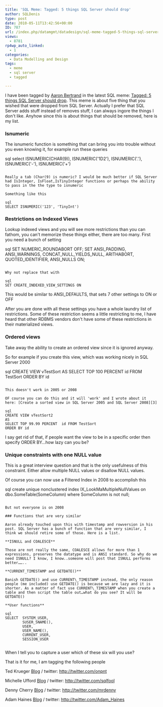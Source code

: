 ```yaml
---
title: 'SQL Meme: Tagged: 5 things SQL Server should drop'
author: SQLDenis
type: post
date: 2010-05-11T13:42:56+00:00
ID: 787
url: /index.php/datamgmt/datadesign/sql-meme-tagged-5-things-sql-server-shou/
views:
  - 8781
rp4wp_auto_linked:
  - 1
categories:
  - Data Modelling and Design
tags:
  - meme
  - sql server
  - tagged

---
```

I have been tagged by [Aaron Bertrand][1] in the latest SQL meme: [Tagged: 5 things SQL Server should drop][2]. This meme is about five thing that you wished that were dropped from SQL Server. Actually I prefer that SQL Server adds stuff instead of removes stuff, I can always ingore the things I don't like. Anyhow since this is about things that should be removed, here is my list.

### Isnumeric

The isnumeric function is something that can bring you into trouble without you even knowing it, for example run these queries

sql
select	ISNUMERIC(CHAR(9)),
		ISNUMERIC('1D2'),
		ISNUMERIC('.'),
		ISNUMERIC('-'),
		ISNUMERIC('+')
```

Really a tab (Char(9) is numeric? I would be much better if SQL Server had IsInteger, IsFloat,IsTinyInteger functions or perhaps the ability to pass in the the type to isnumeric
  
Something like this

sql
SELECT ISNUMERIC('123', 'TinyInt')
```

### Restrictions on Indexed Views

Lookup indexed views and you will see more restrictions than you can fathom, you can't memorize these things either, there are too many. First you need a bunch of setting

sql
SET NUMERIC_ROUNDABORT OFF;
SET ANSI_PADDING, ANSI_WARNINGS, CONCAT_NULL_YIELDS_NULL, ARITHABORT,
    QUOTED_IDENTIFIER, ANSI_NULLS ON;
```

Why not replace that with

sql
SET CREATE_INDEXED_VIEW_SETTINGS ON
```

This would be similar to ANSI_DEFAULTS, that sets 7 other settings to ON or OFF

After you are done with all these settings you have a whole laundry list of restrictions. Some of these restriction seems a little restricting to me, I have heard that other RDBMS vendors don't have some of these restrictions in their materialized views.

### Ordered views

Take away the ability to create an ordered view since it is ignored anyway.
  
So for example if you create this view, which was working nicely in SQL Server 2000

sql
CREATE VIEW vTestSort
AS
SELECT TOP 100 PERCENT id FROM TestSort
ORDER BY id
```

This doesn't work in 2005 or 2008

OF course you can do this and it will 'work' and I wrote about it here: [Create a sorted view in SQL Server 2005 and SQL Server 2008][3]

sql
CREATE VIEW vTestSort2
AS
SELECT TOP 99.99 PERCENT  id FROM TestSort
ORDER BY id
```
I say get rid of that, if people want the view to be in a specific order then specify ORDER BY…how lazy can you be?

### Unique constraints with one NULL value

This is a great interview question and that is the only usefulness of this constraint. Either allow multiple NULL values or disallow NULL values.
  
Of course you can now use a Filtered Index in 2008 to accomplish this

sql
create unique nonclustered index IX_LookMaMultipleNullValues on dbo.SomeTable(SomeColumn)
where SomeColumn is not null;
```

But not everyone is on 2008

### Functions that are very similar

Aaron already touched upon this with timestamp and rowversion in his post. SQL Server has a bunch of function that are very similar, I think we should retire some of those. Here is a list.

**ISNULL and COALESCE**
  
Those are not really the same, COALESCE allows for more than 1 expressions, preserves the datatype and is ANSI standard. So why do we need ISNULL? I know, I know..someone will post that ISNULL performs better……..

**CURRENT_TIMESTAMP and GETDATE()**
  
Banish GETDATE() and use CURRENT\_TIMESTAMP instead, the only reason people (me included) use GETDATE() is because we are lazy and it is shorter. As a matter of fact use CURRENT\_TIMESTAMP when you create a table and then script the table out…what do you see? It will be GETDATE()

**User functions**

sql
SELECT	SYSTEM_USER,
		SUSER_SNAME(), 
		USER,
		USER_NAME(), 
		CURRENT_USER, 
		SESSION_USER
		
```

When I tell you to capture a user which of these six will you use?

That is it for me, I am tagging the following people
  
Ted Krueger [Blog][4] / twitter: http://twitter.com/onpnt
  
Michelle Ufford [Blog][5] / twitter: http://twitter.com/sqlfool
  
Denny Cherry [Blog][6] / twitter: http://twitter.com/mrdenny
  
Adam Haines [Blog][7] / twitter: http://twitter.com/Adam_Haines

 [1]: http://twitter.com/AaronBertrand
 [2]: http://sqlblog.com/blogs/aaron_bertrand/archive/2010/05/11/tagged-5-things-sql-server-should-drop.aspx
 [3]: /index.php/DataMgmt/DataDesign/create-a-sorted-view-in-sql-server-2005--2008
 [4]: /index.php/All/?disp=authdir&author=68
 [5]: http://sqlfool.com/
 [6]: http://itknowledgeexchange.techtarget.com/sql-server/
 [7]: http://jahaines.blogspot.com/